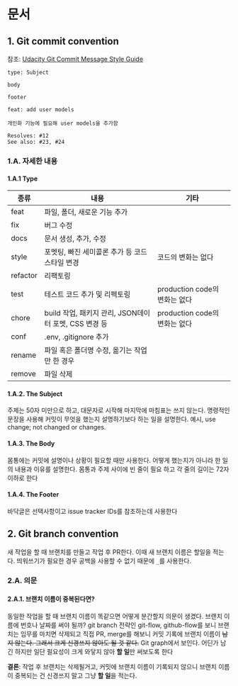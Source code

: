 # 문서

## 1. Git commit convention

참조: [Udacity Git Commit Message Style Guide](https://udacity.github.io/git-styleguide/)

```
type: Subject

body

footer
```

```
feat: add user models

개인화 기능에 필요해 user models을 추가함

Resolves: #12
See also: #23, #24
```

### 1.A. 자세한 내용

#### 1.A.1 **Type**

| 종류     | 내용                                                  | 기타                          |
| -------- | ----------------------------------------------------- | ----------------------------- |
| feat     | 파일, 폴더, 새로운 기능 추가                          |
| fix      | 버그 수정                                             |
| docs     | 문서 생성, 추가, 수정                                 |
| style    | 포멧팅, 빠진 세미콜론 추가 등 코드 스타일 변경        | 코드의 변화는 없다            |
| refactor | 리팩토링                                              |
| test     | 테스트 코드 추가 및 리펙토링                          | production code의 변화는 없다 |
| chore    | build 작업, 패키지 관리, JSON데이터 포멧, CSS 변경 등 | production code의 변화는 없다 |
| conf     | .env, .gitignore 추가                                 |
| rename   | 파일 혹은 폴더명 수정, 옮기는 작업만 한 경우          |
| remove   | 파일 삭제                                             |

#### 1.A.2. **The Subject**

주제는 50자 미만으로 하고, 대문자로 시작해 마지막에 마침표는 쓰지 않는다. 명령적인 문장을 사용해 커밋이 무엇을 했는지 설명하기보다 하는 일을 설명한다. 예시, use change; not changed or changes.

#### 1.A.3. **The Body**

몸통에는 커밋에 설명이나 상황이 필요할 때만 사용한다. 어떻게 했는지가 아니라 한 일의 내용과 이유를 설명한다.
몸통과 주제 사이에 빈 줄이 필요 하고 각 줄의 길이는 72자 이하로 한다

#### 1.A.4. **The Footer**

바닥글은 선택사항이고 issue tracker IDs를 참조하는데 사용한다

## 2. Git branch convention

새 작업을 할 때 브랜치를 만들고 작업 후 PR한다. 이때 새 브랜치 이름은 할일을 적는다. 띄워쓰기가 필요한 경우 공백을 사용할 수 없기 때문에 `_`를 사용한다.

### 2.A. 의문

#### 2.A.1. 브랜치 이름이 중복된다면?

동일한 작업을 할 때 브랜치 이름이 똑같으면 어떻게 분간할지 의문이 생겼다. 브랜치 이름에 번호나 날짜를 써야 될까? git branch 전략인 git-flow, github-flow를 보니 브랜치는 임무를 마치면 삭제되고 직접 PR, merge를 해보니 커밋 기록에 브랜치 이름이 ~~남지 않는다. 그래서 크게 신경쓰지 않아도 될 것 같다.~~ Git graph에서 보인다. 어딘가 남긴 하지만 일단 필요성이 크게 와닿지 않아 **할 일**만 써보도록 한다

**결론**: 작업 후 브랜치는 삭제될거고, 커밋에 브랜치 이름이 기록되지 않으니 브랜치 이름이 중복되는 건 신경쓰지 말고 그냥 **할 일**을 적는다.
